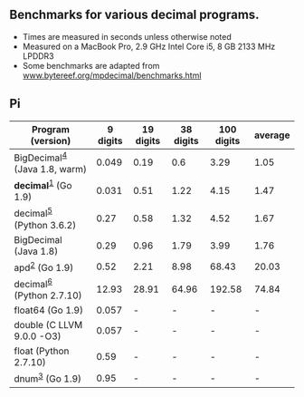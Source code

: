 ## Benchmarks for various decimal programs.

- Times are measured in seconds unless otherwise noted
- Measured on a MacBook Pro, 2.9 GHz Intel Core i5, 8 GB 2133 MHz LPDDR3
- Some benchmarks are adapted from
www.bytereef.org/mpdecimal/benchmarks.html

## Pi
|    Program (version)                  | 9 digits |  19 digits  | 38 digits | 100 digits | average |
|-----------------------------|----------|-------------|-----------|------------|---------|
| BigDecimal<sup>[4]</sup> (Java 1.8, warm) | 0.049    | 0.19        | 0.6       | 3.29       | 1.05    |
| **decimal**<sup>[1]</sup> (Go 1.9)            | 0.031    | 0.51        | 1.22      | 4.15       | 1.47    |
| decimal<sup>[5]</sup> (Python 3.6.2)      | 0.27     | 0.58        | 1.32      | 4.52       | 1.67    |
| BigDecimal (Java 1.8)       | 0.29     | 0.96        | 1.79      | 3.99       | 1.76    |
| apd<sup>[2]</sup> (Go 1.9)                | 0.52     | 2.21        | 8.98      | 68.43      | 20.03   |
| decimal<sup>[6]</sup> (Python 2.7.10)     | 12.93    | 28.91       | 64.96     | 192.58     | 74.84   |
| float64 (Go 1.9)            | 0.057    | -           | -         | -          | -       |
| double (C LLVM 9.0.0 -O3)   | 0.057    | -           | -         | -          | -       |
| float (Python 2.7.10)       | 0.59     | -           | -         | -          | -       |
| dnum<sup>[3]</sup> (Go 1.9)               | 0.95     | -           | -         | -          | -       |

[1]: https://github.com/ericlagergren/decimal
[2]: https://github.com/cockroachdb/apd
[3]: https://github.com/apmckinlay/gsuneido/util/dnum
[4]: https://docs.oracle.com/javase/8/docs/api/java/math/BigDecimal.html
[5]: https://docs.python.org/3.6/library/decimal.html
[6]: https://docs.python.org/2/library/decimal.html
